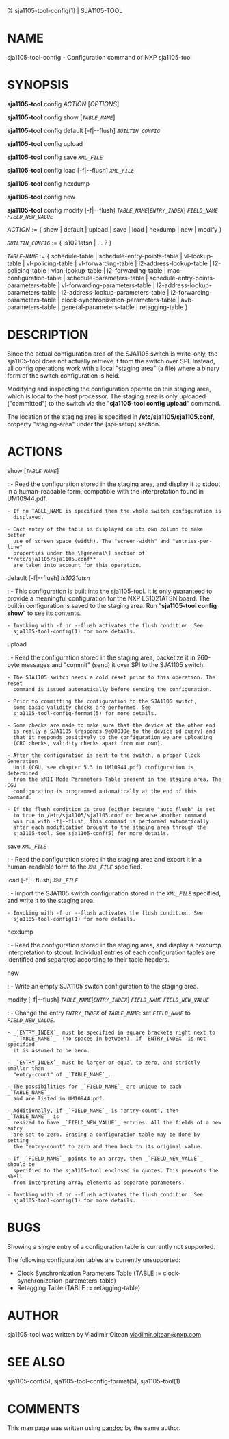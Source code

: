 % sja1105-tool-config(1) | SJA1105-TOOL

NAME
====

sja1105-tool-config - Configuration command of NXP sja1105-tool

SYNOPSIS
========

**sja1105-tool** config _ACTION_ \[_OPTIONS_\]

**sja1105-tool** config show \[_`TABLE_NAME`_\]

**sja1105-tool** config default [-f|--flush] _`BUILTIN_CONFIG`_

**sja1105-tool** config upload

**sja1105-tool** config save _`XML_FILE`_

**sja1105-tool** config load [-f|--flush] _`XML_FILE`_

**sja1105-tool** config hexdump

**sja1105-tool** config new

**sja1105-tool** config modify [-f|--flush] _`TABLE_NAME`_\[_`ENTRY_INDEX`_\]
                 _`FIELD_NAME`_ _`FIELD_NEW_VALUE`_

_ACTION_ := { show | default | upload | save | load | hexdump | new | modify }

_`BUILTIN_CONFIG`_ := { ls1021atsn | ... ? }

_`TABLE-NAME`_ := { schedule-table | schedule-entry-points-table | vl-lookup-table |
                      vl-policing-table | vl-forwarding-table | l2-address-lookup-table |
                      l2-policing-table | vlan-lookup-table | l2-forwarding-table |
                      mac-configuration-table | schedule-parameters-table |
                      schedule-entry-points-parameters-table | vl-forwarding-parameters-table |
                      l2-address-lookup-parameters-table | l2-address-lookup-parameters-table |
                      l2-forwarding-parameters-table | clock-synchronization-parameters-table |
                      avb-parameters-table | general-parameters-table | retagging-table }

DESCRIPTION
===========

Since the actual configuration area of the SJA1105 switch is write-only,
the sja1105-tool does not actually retrieve it from the switch over SPI.
Instead, all config operations work with a local "staging area" (a file)
where a binary form of the switch configuration is held.

Modifying and inspecting the configuration operate on this staging area,
which is local to the host processor. The staging area is only uploaded
("committed") to the switch via the "**sja1105-tool config upload**" command.

The location of the staging area is specified in **/etc/sja1105/sja1105.conf**,
property "staging-area" under the \[spi-setup\] section.


ACTIONS
=======

show \[_`TABLE_NAME`_\]

:   - Read the configuration stored in the staging area, and display it to
      stdout in a human-readable form, compatible with the interpretation
      found in UM10944.pdf.

    - If no TABLE_NAME is specified then the whole switch configuration is
      displayed.

    - Each entry of the table is displayed on its own column to make better
      use of screen space (width). The "screen-width" and "entries-per-line"
      properties under the \[general\] section of **/etc/sja1105/sja1105.conf**
      are taken into account for this operation.

default [-f|--flush] _ls1021atsn_

:   - This configuration is built into the sja1105-tool. It is only
      guaranteed to provide a meaningful configuration for the NXP LS1021ATSN
      board. The builtin configuration is saved to the staging area.
      Run "**sja1105-tool config show**" to see its contents.

    - Invoking with -f or --flush activates the flush condition. See
      sja1105-tool-config(1) for more details.

upload

:   - Read the configuration stored in the staging area, packetize it in 260-byte
      messages and "commit" (send) it over SPI to the SJA1105 switch.

    - The SJA1105 switch needs a cold reset prior to this operation. The reset
      command is issued automatically before sending the configuration.

    - Prior to committing the configuration to the SJA1105 switch,
      some basic validity checks are performed. See
      sja1105-tool-config-format(5) for more details.

    - Some checks are made to make sure that the device at the other end
      is really a SJA1105 (responds 9e00030e to the device id query) and
      that it responds positively to the configuration we are uploading
      (CRC checks, validity checks apart from our own).

    - After the configuration is sent to the switch, a proper Clock Generation
      Unit (CGU, see chapter 5.3 in UM10944.pdf) configuration is determined
      from the xMII Mode Parameters Table present in the staging area. The CGU
      configuration is programmed automatically at the end of this command.

    - If the flush condition is true (either because "auto_flush" is set
      to true in /etc/sja1105/sja1105.conf or because another command
      was run with -f|--flush, this command is performed automatically
      after each modification brought to the staging area through the
      sja1105-tool. See sja1105-conf(5) for more details.

save _`XML_FILE`_

:   - Read the configuration stored in the staging area and export it in a
      human-readable form to the _`XML_FILE`_ specified.

load [-f|--flush] _`XML_FILE`_

:   - Import the SJA1105 switch configuration stored in the _`XML_FILE`_ specified,
      and write it to the staging area.

    - Invoking with -f or --flush activates the flush condition. See
      sja1105-tool-config(1) for more details.

hexdump

:   - Read the configuration stored in the staging area, and display a hexdump
      interpretation to stdout. Individual entries of each configuration tables
      are identified and separated according to their table headers.

new

:   - Write an empty SJA1105 switch configuration to the staging area.

modify [-f|--flush] _`TABLE_NAME`_\[_`ENTRY_INDEX`_\] _`FIELD_NAME`_ _`FIELD_NEW_VALUE`_

:   - Change the entry _`ENTRY_INDEX`_ of _`TABLE_NAME`_: set _`FIELD_NAME`_
      to _`FIELD_NEW_VALUE`_.

    - _`ENTRY_INDEX`_ must be specified in square brackets right next to
      _`TABLE_NAME`_  (no spaces in between). If `ENTRY_INDEX` is not specified
      it is assumed to be zero.

    - _`ENTRY_INDEX`_ must be larger or equal to zero, and strictly smaller than
      "entry-count" of _`TABLE_NAME`_.

    - The possibilities for _`FIELD_NAME`_ are unique to each _`TABLE_NAME`_
      and are listed in UM10944.pdf.

    - Additionally, if _`FIELD_NAME`_ is "entry-count", then _`TABLE_NAME`_ is
      resized to have _`FIELD_NEW_VALUE`_ entries. All the fields of a new entry
      are set to zero. Erasing a configuration table may be done by setting
      the "entry-count" to zero and then back to its original value.

    - If _`FIELD_NAME`_ points to an array, then _`FIELD_NEW_VALUE`_ should be
      specified to the sja1105-tool enclosed in quotes. This prevents the shell
      from interpreting array elements as separate parameters.

    - Invoking with -f or --flush activates the flush condition. See
      sja1105-tool-config(1) for more details.

BUGS
====

Showing a single entry of a configuration table is currently not supported.

The following configuration tables are currently unsupported:

* Clock Synchronization Parameters Table (TABLE := clock-synchronization-parameters-table)
* Retagging Table (TABLE := retagging-table)

AUTHOR
======

sja1105-tool was written by Vladimir Oltean <vladimir.oltean@nxp.com>

SEE ALSO
========

sja1105-conf(5),
sja1105-tool-config-format(5),
sja1105-tool(1)

COMMENTS
========

This man page was written using [pandoc](http://pandoc.org/) by the same author.

